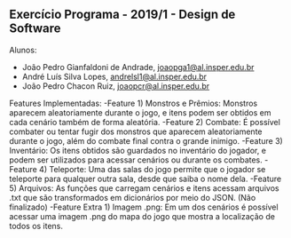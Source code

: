 Exercício Programa - 2019/1 - Design de Software
------------------------------------------------

Alunos: 
- João Pedro Gianfaldoni de Andrade, joaopga1@al.insper.edu.br
- André Luís Silva Lopes, andrelsl1@al.insper.edu.br
- João Pedro Chacon Ruiz, joaopcr@al.insper.edu.br


Features Implementadas:
-Feature 1) Monstros e Prêmios: Monstros aparecem aleatoriamente durante o jogo, e itens podem ser obtidos em cada cenário também de forma aleatória.
-Feature 2) Combate: É possível combater ou tentar fugir dos monstros que aparecem aleatoriamente durante o jogo, além do combate final contra o grande inimigo.
-Feature 3) Inventário: Os itens obtidos são guardados no inventário do jogador, e podem ser utilizados para acessar cenários ou durante os combates.
-Feature 4) Teleporte: Uma das salas do jogo permite que o jogador se teleporte para qualquer outra sala, desde que saiba o nome dela.
-Feature 5) Arquivos: As funções que carregam cenários e itens acessam arquivos .txt que são transformados em dicionários por meio do JSON.
(Não finalizado) -Feature Extra 1) Imagem .png: Em um dos cenários é possível acessar uma imagem .png do mapa do jogo que mostra a localização de todos os itens.


